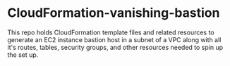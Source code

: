 # CloudFormation-vanishing-bastion

This repo holds CloudFormation template files and related resources to generate an EC2 instance bastion host in a subnet of a VPC along with all it's routes, tables, security groups, and other resources needed to spin up the set up.
